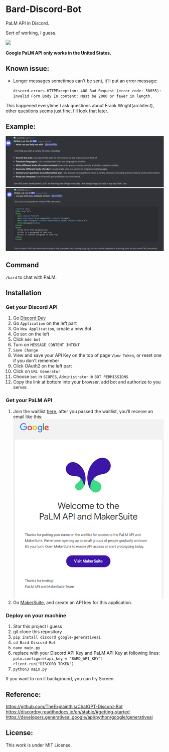 # Bard-Discord-Bot

PaLM API in Discord.

Sort of working, I guess.

![](https://img.shields.io/badge/License-MIT-lightgrey)

**Google PaLM API only works in the United States.**
## Known issue:

- Longer messages sometimes can't be sent, it'll put an error message: 

  ``discord.errors.HTTPException: 400 Bad Request (error code: 50035): Invalid Form Body
In content: Must be 2000 or fewer in length. ``

This happened everytime I ask questions about Frank Wright(architect), other questions seems just fine. I'll look that later.

## Example:
![](https://github.com/nonefffds/Bard-Discord-Bot/blob/main/image/test.png)
![](https://github.com/nonefffds/Bard-Discord-Bot/blob/main/image/test2.png)

## Command

`/bard` to chat with PaLM.

## Installation

### Get your Discord API

1. Go [Discord Dev](https://discord.com/developers/applications)
2. Go `Application` on the left part
3. Go `New Application`, create a new Bot
4. Go `Bot` on the left
5. Click `Add bot`
6. Turn on `MESSAGE CONTENT INTENT`
7. `Save Change`
8. View and save your API Key on the top of page `View Token`, or reset one if you don't remember
9. Click OAuth2 on the left part
10. Click on `URL Generator`
11. Choose `bot` in `SCOPES`, `Administrator` in `BOT PERMISSIONS`
12. Copy the link at bottom into your browser, add bot and authorize to you server.
### Get your PaLM API
1. Join the waitlist [here](https://developers.generativeai.google/), after you passed the waitlist, you'll receive an email like this:
![](https://github.com/nonefffds/Bard-Discord-Bot/blob/main/image/welcome.png)
1. Go [MakerSuite](https://makersuite.google.com/), and create an API key for this application.
### Deploy on your machine
1. Star this project I guess
2. git clone this repository
3. `pip install discord google-generativeai`
4. `cd Bard-Discord-Bot`
5. `nano main.py`
6. replace with your Discord API Key and PaLM API Key at following lines:
`palm.configure(api_key = "BARD_API_KEY")`
`client.run("DISCORD_TOKEN")`
7. `python3 main.py`

If you want to run it background, you can try Screen.

## Reference: 
https://github.com/TheExplainthis/ChatGPT-Discord-Bot
https://discordpy.readthedocs.io/en/stable/#getting-started
https://developers.generativeai.google/api/python/google/generativeai

## License:
This work is under MIT License.
